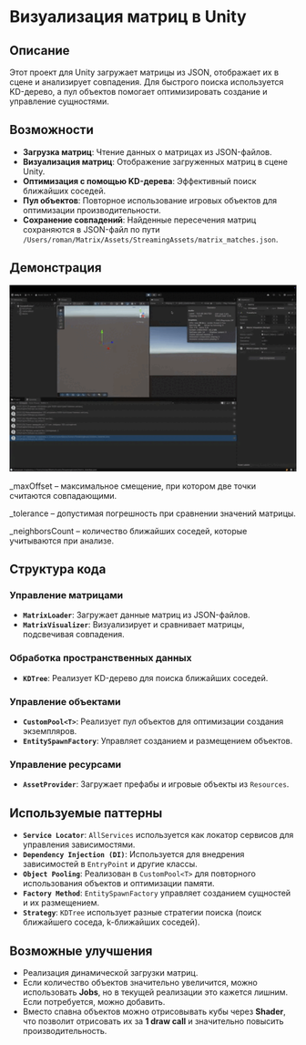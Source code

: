 # Визуализация матриц в Unity

## Описание

Этот проект для Unity загружает матрицы из JSON, отображает их в сцене и анализирует совпадения. Для быстрого поиска используется KD-дерево, а пул объектов помогает оптимизировать создание и управление сущностями.

## Возможности

- **Загрузка матриц**: Чтение данных о матрицах из JSON-файлов.
- **Визуализация матриц**: Отображение загруженных матриц в сцене Unity.
- **Оптимизация с помощью KD-дерева**: Эффективный поиск ближайших соседей.
- **Пул объектов**: Повторное использование игровых объектов для оптимизации производительности.
- **Сохранение совпадений**: Найденные пересечения матриц сохраняются в JSON-файл по пути `/Users/roman/Matrix/Assets/StreamingAssets/matrix_matches.json`.

## Демонстрация

![Demo](Assets/External/GIFforGit/IMG_2474.gif)

_maxOffset – максимальное смещение, при котором две точки считаются совпадающими.

_tolerance – допустимая погрешность при сравнении значений матрицы.

_neighborsCount – количество ближайших соседей, которые учитываются при анализе.

## Структура кода

### Управление матрицами

- **`MatrixLoader`**: Загружает данные матриц из JSON-файлов.
- **`MatrixVisualizer`**: Визуализирует и сравнивает матрицы, подсвечивая совпадения.

### Обработка пространственных данных

- **`KDTree`**: Реализует KD-дерево для поиска ближайших соседей.

### Управление объектами

- **`CustomPool<T>`**: Реализует пул объектов для оптимизации создания экземпляров.
- **`EntitySpawnFactory`**: Управляет созданием и размещением объектов.

### Управление ресурсами

- **`AssetProvider`**: Загружает префабы и игровые объекты из `Resources`.

## Используемые паттерны

- **`Service Locator`**: `AllServices` используется как локатор сервисов для управления зависимостями.
- **`Dependency Injection (DI)`**: Используется для внедрения зависимостей в `EntryPoint` и другие классы.
- **`Object Pooling`**: Реализован в `CustomPool<T>` для повторного использования объектов и оптимизации памяти.
- **`Factory Method`**: `EntitySpawnFactory` управляет созданием сущностей и их размещением.
- **`Strategy`**: `KDTree` использует разные стратегии поиска (поиск ближайшего соседа, k-ближайших соседей).

## Возможные улучшения

- Реализация динамической загрузки матриц.
- Если количество объектов значительно увеличится, можно использовать **Jobs**, но в текущей реализации это кажется лишним. Если потребуется, можно добавить.
- Вместо спавна объектов можно отрисовывать кубы через **Shader**, что позволит отрисовать их за **1 draw call** и значительно повысить производительность.

